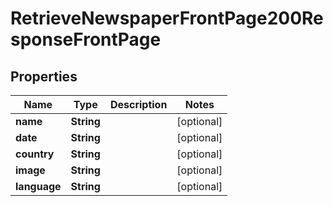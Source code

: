

# RetrieveNewspaperFrontPage200ResponseFrontPage

## Properties

Name | Type | Description | Notes
------------ | ------------- | ------------- | -------------
**name** | **String** |  |  [optional]
**date** | **String** |  |  [optional]
**country** | **String** |  |  [optional]
**image** | **String** |  |  [optional]
**language** | **String** |  |  [optional]




